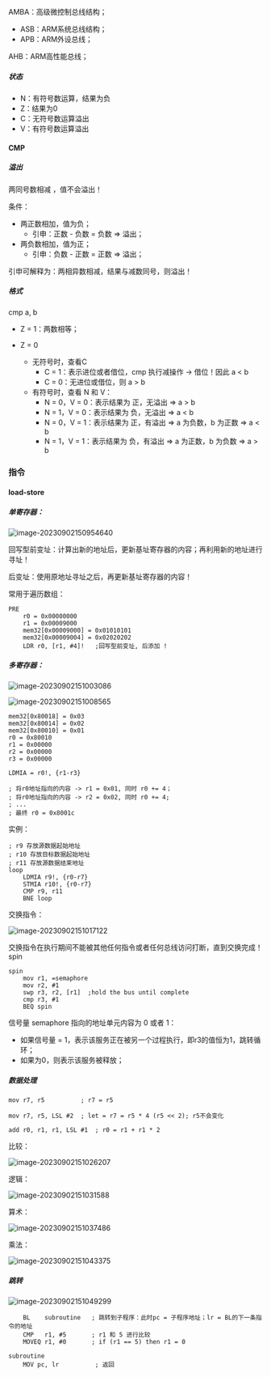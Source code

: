 AMBA：高级微控制总线结构；

- ASB：ARM系统总线结构；
- APB：ARM外设总线；

AHB：ARM高性能总线；



##### 状态

- N：有符号数运算，结果为负
- Z：结果为0
- C：无符号数运算溢出
- V：有符号数运算溢出



#### CMP

##### 溢出

两同号数相减 ，值不会溢出！

条件：

- 两正数相加，值为负；
  - 引申：正数 - 负数 = 负数 => 溢出；
- 两负数相加，值为正；
  - 引申：负数 - 正数 = 正数 => 溢出；

引申可解释为：两相异数相减，结果与减数同号，则溢出！

##### 格式

cmp a, b

- Z = 1：两数相等；

- Z = 0

  - 无符号时，查看C
    - C = 1：表示进位或者借位，cmp 执行减操作 -> 借位！因此 a < b
    - C = 0：无进位或借位，则 a > b
  - 有符号时，查看 N 和 V：
    - N = 0，V = 0：表示结果为 正，无溢出 => a > b
    - N = 1，V = 0：表示结果为 负，无溢出 => a < b
    - N = 0，V = 1：表示结果为 正，有溢出 => a 为负数，b 为正数 => a < b
    - N = 1，V = 1：表示结果为 负，有溢出 => a 为正数，b 为负数 => a > b

  

### 指令

#### load-store

##### 单寄存器：

![image-20230902150954640](./image-20230902150954640.png)

回写型前变址：计算出新的地址后，更新基址寄存器的内容；再利用新的地址进行寻址！

后变址：使用原地址寻址之后，再更新基址寄存器的内容！

常用于遍历数组：

```assembly
PRE
	r0 = 0x00000000
	r1 = 0x00009000
	mem32[0x00009000] = 0x01010101
	mem32[0x00009004] = 0x02020202
	LDR r0, [r1, #4]!   ;回写型前变址, 后添加 !
```



##### 多寄存器：

![image-20230902151003086](./image-20230902151003086.png)

![image-20230902151008565](./image-20230902151008565.png)

```assembly
mem32[0x80018] = 0x03
mem32[0x80014] = 0x02
mem32[0x80010] = 0x01
r0 = 0x80010
r1 = 0x00000
r2 = 0x00000
r3 = 0x00000

LDMIA = r0!, {r1-r3}

; 将r0地址指向的内容 -> r1 = 0x01, 同时 r0 += 4；
; 将r0地址指向的内容 -> r2 = 0x02, 同时 r0 += 4;
; ...
; 最终 r0 = 0x8001c
```

实例：

```assembly
; r9 存放源数据起始地址
; r10 存放目标数据起始地址
; r11 存放源数据结束地址
loop
	LDMIA r9!, {r0-r7}
	STMIA r10!, {r0-r7}
	CMP r9, r11
	BNE loop
```



交换指令：

![image-20230902151017122](./image-20230902151017122.png)

交换指令在执行期间不能被其他任何指令或者任何总线访问打断，直到交换完成！spin

```assembly
spin
	mov r1, =semaphore
	mov r2, #1
	swp r3, r2, [r1]  ;hold the bus until complete
	cmp r3, #1 
	BEQ spin
```

信号量 semaphore 指向的地址单元内容为 0 或者 1：

- 如果信号量 = 1，表示该服务正在被另一个过程执行，即r3的值恒为1，跳转循环；
- 如果为0，则表示该服务被释放；





##### 数据处理

```assembly
mov r7, r5  		; r7 = r5

mov r7, r5, LSL #2 	; let = r7 = r5 * 4 (r5 << 2); r5不会变化

add r0, r1, r1, LSL #1  ; r0 = r1 + r1 * 2
```

比较：

![image-20230902151026207](./image-20230902151026207.png)

逻辑：

![image-20230902151031588](./image-20230902151031588.png)

算术：

![image-20230902151037486](./image-20230902151037486.png)



乘法：

![image-20230902151043375](./image-20230902151043375.png)

##### 跳转

![image-20230902151049299](./image-20230902151049299.png)

```assembly
	BL    subroutine   ; 跳转到子程序：此时pc = 子程序地址；lr = BL的下一条指令的地址 
	CMP   r1, #5	   ; r1 和 5 进行比较
	MOVEQ r1, #0	   ; if (r1 == 5) then r1 = 0

subroutine
	MOV pc, lr			; 返回
```



